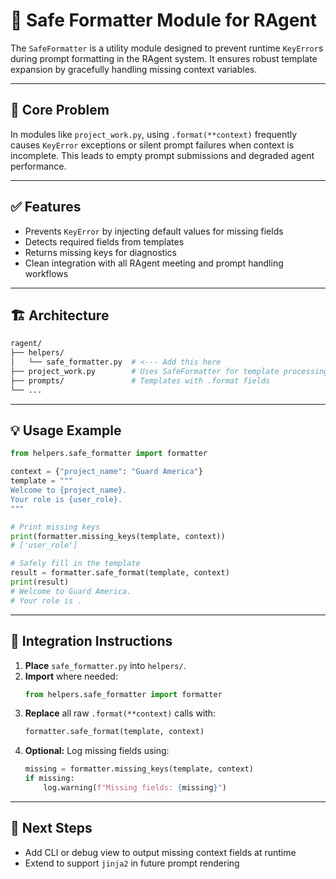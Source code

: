 # 🧰 Safe Formatter Module for RAgent

The `SafeFormatter` is a utility module designed to prevent runtime `KeyError`s during prompt formatting in the RAgent system. It ensures robust template expansion by gracefully handling missing context variables.

---

## 🧠 Core Problem

In modules like `project_work.py`, using `.format(**context)` frequently causes `KeyError` exceptions or silent prompt failures when context is incomplete. This leads to empty prompt submissions and degraded agent performance.

---

## ✅ Features

- Prevents `KeyError` by injecting default values for missing fields
- Detects required fields from templates
- Returns missing keys for diagnostics
- Clean integration with all RAgent meeting and prompt handling workflows

---

## 🏗️ Architecture

```bash
ragent/
├── helpers/
│   └── safe_formatter.py  # <--- Add this here
├── project_work.py        # Uses SafeFormatter for template processing
├── prompts/               # Templates with .format fields
└── ...
```

---

## 💡 Usage Example

```python
from helpers.safe_formatter import formatter

context = {"project_name": "Guard America"}
template = """
Welcome to {project_name}.
Your role is {user_role}.
"""

# Print missing keys
print(formatter.missing_keys(template, context))
# ['user_role']

# Safely fill in the template
result = formatter.safe_format(template, context)
print(result)
# Welcome to Guard America.
# Your role is .
```

---

## 🧩 Integration Instructions

1. **Place** `safe_formatter.py` into `helpers/`.
2. **Import** where needed:
   ```python
   from helpers.safe_formatter import formatter
   ```
3. **Replace** all raw `.format(**context)` calls with:
   ```python
   formatter.safe_format(template, context)
   ```
4. **Optional:** Log missing fields using:
   ```python
   missing = formatter.missing_keys(template, context)
   if missing:
       log.warning(f"Missing fields: {missing}")
   ```

---

## 🚀 Next Steps

- Add CLI or debug view to output missing context fields at runtime
- Extend to support `jinja2` in future prompt rendering
